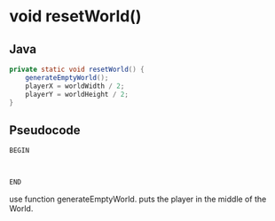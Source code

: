 # void resetWorld()

## Java

```java
private static void resetWorld() {
    generateEmptyWorld();
    playerX = worldWidth / 2;
    playerY = worldHeight / 2;
}
```

## Pseudocode

```java
BEGIN



END
```

use function generateEmptyWorld.
puts the player in the middle of the World.